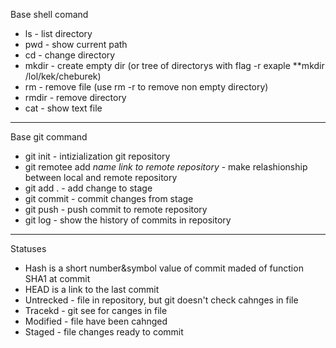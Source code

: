 Base shell comand

* ls - list directory  
* pwd - show current path  
* cd - change directory  
* mkdir - create empty dir (or tree of directorys with flag -r exaple **mkdir /lol/kek/cheburek)  
* rm - remove file (use rm -r to remove non empty directory)  
* rmdir - remove directory  
* cat - show text file  

--------

Base git command
* git init - intizialization git repository
* git remotee add *name* *link to remote repository* - make relashionship between local and remote repository
* git add . - add change to stage  
* git commit - commit changes from stage  
* git push - push commit to remote repository  
* git log - show the history of commits in repository

--------

Statuses

* Hash is a short number&symbol value of commit maded of function SHA1 at commit  
* HEAD is a link to the last commit  
* Untrecked - file in repository, but git doesn't check cahnges in file  
* Tracekd - git see for canges in file  
* Modified - file have been cahnged  
* Staged - file changes ready to commit  
